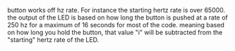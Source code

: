 button works off hz rate. For instance the starting hertz rate is over 65000. the output of the LED is based on how long the button is pushed at a rate of 250 hz for a maximum of 16 seconds for most of the code. meaning based on how long you hold the button, that value "i" will be subtracted from the "starting" hertz rate of the LED.